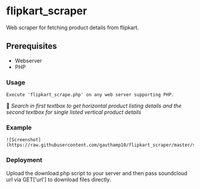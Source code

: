 # flipkart_scraper
Web scraper for fetching product details from flipkart.

## Prerequisites
* Webserver
* PHP

### Usage 
```
Execute 'flipkart_scrape.php' on any web server supporting PHP.
```

📝 *Search in first textbox to get horizontal product listing details and the second textbox for single listed vertical product details*

### Example
```
![Screenshot](https://raw.githubusercontent.com/gauthamp10/flipkart_scraper/master/screenie/flipkart_scraper.png)

```
### Deployment
Upload the download.php script to your server and then pass soundcloud url via GET['url'] to download files directly.


